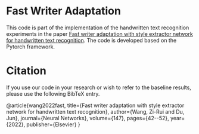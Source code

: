 # Fast Writer Adaptation

This code is part of the implementation of the handwritten text recognition experiments in the paper [Fast writer adaptation with style extractor network for handwritten text recognition](https://sciencedirect.53yu.com/science/article/abs/pii/S0893608021004755). The code is developed based on the Pytorch framework.

# Citation

If you use our code in your research or wish to refer to the baseline results, please use the following BibTeX entry.

@article{wang2022fast,
  title={Fast writer adaptation with style extractor network for handwritten text recognition},
  author={Wang, Zi-Rui and Du, Jun},
  journal={Neural Networks},
  volume={147},
  pages={42--52},
  year={2022}, 
  publisher={Elsevier} 
}
